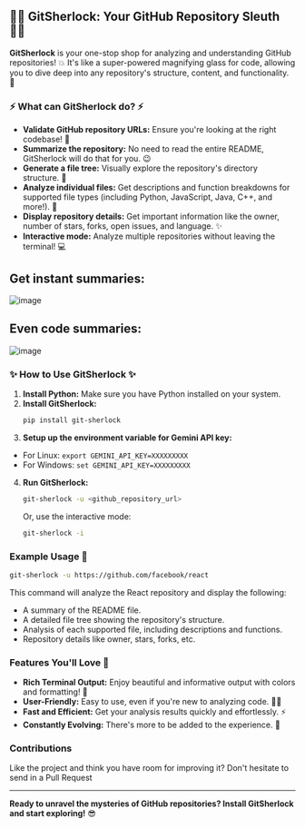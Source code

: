 ## 🕵️‍♀️ GitSherlock: Your GitHub Repository Sleuth 🕵️‍♀️

**GitSherlock** is your one-stop shop for analyzing and understanding GitHub repositories! 💥 It's like a super-powered magnifying glass for code, allowing you to dive deep into any repository's structure, content, and functionality. 🔭

### ⚡ What can GitSherlock do? ⚡

* **Validate GitHub repository URLs:**  Ensure you're looking at the right codebase! 🔐
* **Summarize the repository:** No need to read the entire README, GitSherlock will do that for you. 😉
* **Generate a file tree:**  Visually explore the repository's directory structure. 🌳
* **Analyze individual files:**  Get descriptions and function breakdowns for supported file types (including Python, JavaScript, Java, C++, and more!). 🧠
* **Display repository details:**  Get important information like the owner, number of stars, forks, open issues, and language. ✨
* **Interactive mode:**  Analyze multiple repositories without leaving the terminal! 💻

## Get instant summaries:
![image](https://github.com/user-attachments/assets/c75f62eb-17f6-4c40-bfe5-aa804dea261b)


## Even code summaries:

![image](https://github.com/user-attachments/assets/9d93db9a-95dc-40ae-aabc-ded04e7f62f4)



### ✨ How to Use GitSherlock ✨

1. **Install Python:** Make sure you have Python installed on your system.
2. **Install GitSherlock:**
    ```bash
   pip install git-sherlock 
   ```
3. **Setup up the environment variable for Gemini API key:**
  - For Linux:
    ```export GEMINI_API_KEY=XXXXXXXXX```
  - For Windows:
    ```set GEMINI_API_KEY=XXXXXXXXX```
4. **Run GitSherlock:** 
   ```bash
   git-sherlock -u <github_repository_url>
   ```
   Or, use the interactive mode:
   ```bash
   git-sherlock -i 
   ```

### Example Usage 🚀

```bash
git-sherlock -u https://github.com/facebook/react
```

This command will analyze the React repository and display the following:

* A summary of the README file.
* A detailed file tree showing the repository's structure.
* Analysis of each supported file, including descriptions and functions.
* Repository details like owner, stars, forks, etc.

### Features You'll Love 🎉

* **Rich Terminal Output:**  Enjoy beautiful and informative output with colors and formatting! 🌈
* **User-Friendly:**  Easy to use, even if you're new to analyzing code. 🧑‍💻
* **Fast and Efficient:**  Get your analysis results quickly and effortlessly. ⚡️
* **Constantly Evolving:**  There's more to be added to the experience. 🚀

### Contributions

Like the project and think you have room for improving it? Don't hesitate to send in a Pull Request

---

**Ready to unravel the mysteries of GitHub repositories?  Install GitSherlock and start exploring!** 😎

